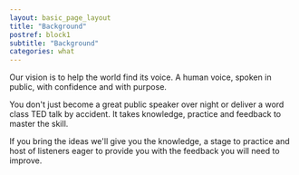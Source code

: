 ```yaml
---
layout: basic_page_layout
title: "Background"
postref: block1
subtitle: "Background"
categories: what
---
```


Our vision is to help the world find its voice. A human voice, spoken in public, with confidence and with purpose. 

You don't just become a great public speaker over night or deliver a word class TED talk by accident. It takes knowledge, practice and feedback to master the skill. 

If you bring the ideas we'll give you the knowledge, a stage to practice and host of listeners eager to provide you with the feedback you will need to improve.
